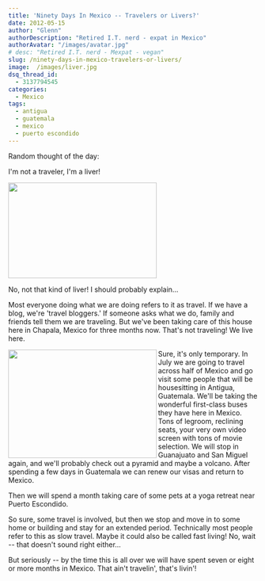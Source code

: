 ```yaml
---
title: 'Ninety Days In Mexico -- Travelers or Livers?'
date: 2012-05-15
author: "Glenn"
authorDescription: "Retired I.T. nerd - expat in Mexico"
authorAvatar: "/images/avatar.jpg"
# desc: "Retired I.T. nerd - Mexpat - vegan"
slug: /ninety-days-in-mexico-travelers-or-livers/
image:  /images/liver.jpg
dsq_thread_id:
  - 3137794545
categories:
  - Mexico
tags:
  - antigua
  - guatemala
  - mexico
  - puerto escondido
---
```

Random thought of the day:

I'm not a traveler, I'm a liver!

<img src="https://media.tumblr.com/tumblr_m42d0tPyZt1qzndqu.png" alt="" width="300" height="193" />

No, not that kind of liver! I should probably explain...

Most everyone doing what we are doing refers to it as travel. If we have a blog, we're 'travel bloggers.' If someone asks what we do, family and friends tell them we are traveling. But we've been taking care of this house here in Chapala, Mexico for three months now. That's not traveling! We live here.

<!--more-->

<img src="https://media.tumblr.com/tumblr_m42dqbkErx1qzndqu.jpg" alt="" width="300" height="219" align="left" />Sure, it's only temporary. In July we are going to travel across half of Mexico and go visit some people that will be housesitting in Antigua, Guatemala. We'll be taking the wonderful first-class buses they have here in Mexico. Tons of legroom, reclining seats, your very own video screen with tons of movie selection. We will stop in Guanajuato and San Miguel again, and we'll probably check out a pyramid and maybe a volcano. After spending a few days in Guatemala we can renew our visas and return to Mexico.

Then we will spend a month taking care of some pets at a yoga retreat near Puerto Escondido.

So sure, some travel is involved, but then we stop and move in to some home or building and stay for an extended period. Technically most people refer to this as slow travel. Maybe it could also be called fast living! No, wait -- that doesn't sound right either...

But seriously -- by the time this is all over we will have spent seven or eight or more months in Mexico. That ain't travelin', that's livin'!
